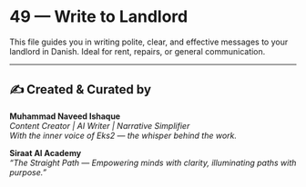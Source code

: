 # 49 — Write to Landlord

This file guides you in writing polite, clear, and effective messages to your landlord in Danish. Ideal for rent, repairs, or general communication.

---
✍️ Created & Curated by  
---

**Muhammad Naveed Ishaque**  
*Content Creator | AI Writer | Narrative Simplifier*  
*With the inner voice of Eks2 — the whisper behind the work.*  

**Siraat AI Academy**  
*“The Straight Path — Empowering minds with clarity, illuminating paths with purpose.”*
